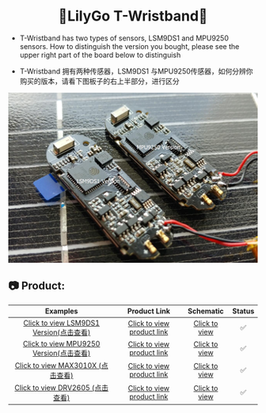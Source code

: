 <h1 align = "center">🌟LilyGo T-Wristband🌟</h1>

- T-Wristband has two types of sensors, LSM9DS1 and MPU9250 sensors. How to distinguish the version you bought, please see the upper right part of the board below to distinguish

- T-Wristband 拥有两种传感器，LSM9DS1 与MPU9250传感器，如何分辨你购买的版本，请看下图板子的右上半部分，进行区分
  
![](image/3.jpg)



<h2 align = "left">📷 Product:</h2>

|                                      Examples                                       |                                  Product  Link                                   |                           Schematic                           | Status |
| :---------------------------------------------------------------------------------: | :------------------------------------------------------------------------------: | :-----------------------------------------------------------: | :----: |
| [Click to view LSM9DS1 Version(点击查看)](./examples/T-Wristband-LSM9DS1/README.MD) | [Click to view product link](https://www.aliexpress.com/item/4001162589218.html) | [Click to view](./schematic/T_Wristband_lsm9ds1_20200306.pdf) |   ✅    |
| [Click to view MPU9250 Version(点击查看)](./examples/T-Wristband-MPU9250/README.MD) | [Click to view product link](https://www.aliexpress.com/item/4001162589218.html) |     [Click to view](./schematic/T_Wristband_mpu9250.pdf)      |   ✅    |
|   [Click to view MAX3010X (点击查看)](./examples/T-Wristband-MAX3010X/README.MD)    | [Click to view product link](https://www.aliexpress.com/item/4001162589218.html) |     [Click to view](./schematic/T_Wristband_MAX30102.pdf)     |   ✅    |
|    [Click to view DRV2605 (点击查看)](./examples/T-Wristband-DRV2605/README.MD)     | [Click to view product link](https://www.aliexpress.com/item/4001162589218.html) |     [Click to view](./schematic/T_Wristband_DRV2605.pdf)      |   ✅    |



